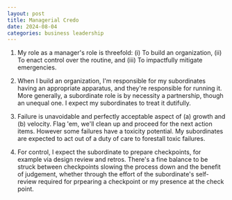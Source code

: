 ```yaml
---
layout: post
title: Managerial Credo
date: 2024-08-04
categories: business leadership
---
```


1. My role as a manager's role is threefold: (i) To build an organization, (ii) To enact control over the routine, and (iii) To impactfully mitigate emergencies.

2. When I build an organization, I'm responsible for my subordinates having an appropriate apparatus, and they're responsible for running it. More generally, a subordinate role is by necessity a partnership, though an unequal one. I expect my subordinates to treat it dutifully. 

3. Failure is unavoidable and perfectly acceptable aspect of (a) growth and (b) velocity. Flag 'em, we'll clean up and proceed  for the next action items. However some failures have a toxicity potential. My subordinates are expected to act out of a duty of care to forestall toxic failures.

4. For control, I expect the subordinate to prepare checkpoints, for example via design review and retros. There's a fine balance to be struck between checkpoints slowing the process down and the benefit of judgement, whether through the effort of the subordinate's self-review required for prpearing a checkpoint or my presence at the check point.
